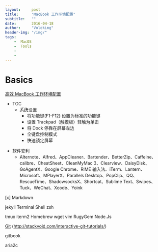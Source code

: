 ```yaml
---
layout:     post
title:      "MacBook 工作环境配置"
subtitle:   ""
date:       2016-04-18
author:     "Voleking"
header-img: "/img/"
tags:
    -  MacOS
    -  Tools
    -  
    -  
---
```


# Basics #

[高效 MacBook 工作环境配置](http://blog.jobbole.com/89013/)

* TOC
    - 系统设置
        + 将功能键(F1-F12) 设置为标准的功能键
        + 设置 Trackpad（触摸板）轻触为单击
        + 将 Dock 停靠在屏幕左边
        + 全键盘控制模式
        + 快速锁定屏幕
    

- 软件安利
    + Alternote、Alfred、AppCleaner、Bartender、BetterZip、Caffeine、calibre、CheatSheet、CleanMyMac 3、Clearview、DaisyDisk、GoAgentX、Google Chrome、RIME 输入法、iTerm、Lantern、Microsoft、MPlayerX、Parallels Desktop、PopClip、QQ、RescueTime、ShadowsocksX、Shortcat、Sublime Text、Swipes、Tuck、WeChat、Xcode、Yoink

[x] Markdown

jekyll
Terminal 
Shell
zsh

tmux
iterm2
Homebrew
wget
vim
RugyGem
Node.Js


[Git](http://www.liaoxuefeng.com/wiki/0013739516305929606dd18361248578c67b8067c8c017b000)
(http://stackvoid.com/interactive-git-tutorials/)

gitbook

aria2c
